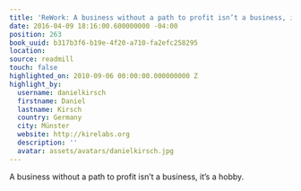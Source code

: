 ```yaml
---
title: 'ReWork: A business without a path to profit isn’t a business, it’s a…'
date: 2016-04-09 18:16:00.600000000 -04:00
position: 263
book_uuid: b317b3f6-b19e-4f20-a710-fa2efc258295
location: 
source: readmill
touch: false
highlighted_on: 2010-09-06 00:00:00.000000000 Z
highlight_by:
  username: danielkirsch
  firstname: Daniel
  lastname: Kirsch
  country: Germany
  city: Münster
  website: http://kirelabs.org
  description: ''
  avatar: assets/avatars/danielkirsch.jpg
---
```


A business without a path to profit isn’t a business, it’s a hobby.